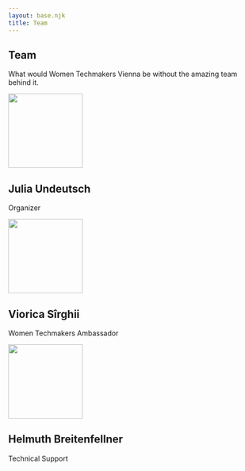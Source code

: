 ```yaml
---
layout: base.njk
title: Team
---
```


<section class="team">
  <div class="container">
    <h1>Team</h1>
    <p>What would Women Techmakers Vienna be without the amazing team behind it.
    </p>
    <div class="members">
      <div class="member">
        <img src="/assets/images/team/julia.jpg" alt="" class="presenter-img" width="150" height="150">
        <h2>Julia Undeutsch</h2>
        <p>Organizer</p>
      </div>
      <div class="member">
        <img src="/assets/images/team/viorica.jpg" alt="" class="presenter-img" width="150" height="150">
        <h2>Viorica Sîrghii</h2>
        <p>Women Techmakers Ambassador</p>
      </div>
      <div class="member">
        <img src="/assets/images/team/helmuth.jpg" alt="" class="presenter-img" width="150" height="150">
        <h2>Helmuth Breitenfellner</h2>
        <p>Technical Support</p>
      </div>
    </div>
  </div>
</section>
